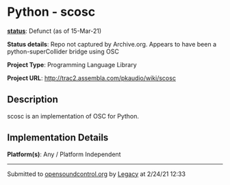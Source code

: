 # Python - scosc

**[status](../implementation-status.html)**: Defunct (as of 15-Mar-21)

**Status details**: 
Repo not captured by Archive.org.  Appears to have been a python-superCollider bridge using OSC

**Project Type**: Programming Language Library

**Project URL**: <http://trac2.assembla.com/pkaudio/wiki/scosc>

## Description

scosc is an implementation of OSC for Python.

## Implementation Details

**Platform(s)**: Any / Platform Independent

---
Submitted to [opensoundcontrol.org](https://opensoundcontrol.org) by [Legacy](legacy-site.html) at 2/24/21 12:33
